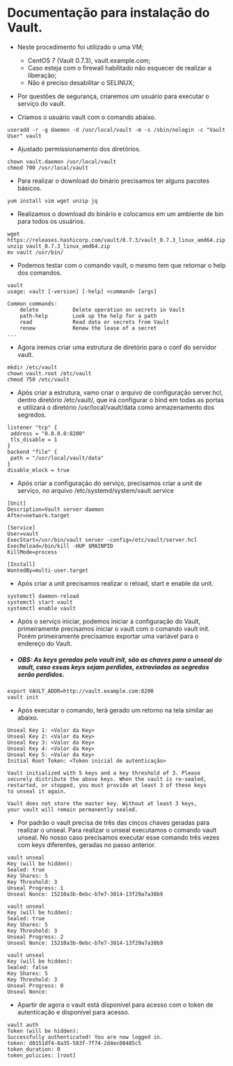# Documentação para instalação do Vault.

- Neste procedimento foi utilizado o uma VM;

  - CentOS 7 (Vault 0.7.3), vault.example.com;
  - Caso esteja com o firewall habilitado não esquecer de realizar a liberação;
  - Não é preciso desabilitar o SELINUX;

- Por questões de segurança, criaremos um usuário para executar o serviço do vault.

- Criamos o usuário vault com o comando abaixo.
```shell
useradd -r -g daemon -d /usr/local/vault -m -s /sbin/nologin -c "Vault User" vault
```
- Ajustado permissionamento dos diretórios.
```shell
chown vault.daemon /usr/local/vault
chmod 700 /usr/local/vault
```

- Para realizar o download do binário precisamos ter alguns pacotes básicos.
```shell
yum install vim wget unzip jq
```

- Realizamos o download do binário e colocamos em um ambiente de bin para todos os usuários.
```shell
wget https://releases.hashicorp.com/vault/0.7.3/vault_0.7.3_linux_amd64.zip
unzip vault_0.7.3_linux_amd64.zip
mv vault /usr/bin/
```
- Podemos testar com o comando vault, o mesmo tem que retornar o help dos comandos.
```shell
vault 
usage: vault [-version] [-help] <command> [args]

Common commands:
    delete           Delete operation on secrets in Vault
    path-help        Look up the help for a path
    read             Read data or secrets from Vault
    renew            Renew the lease of a secret
...
```
- Agora iremos criar uma estrutura de diretório para o conf do servidor vault.
```shell
mkdir /etc/vault         
chown vault.root /etc/vault 
chmod 750 /etc/vault
```
- Após criar a estrutura, vamo criar o arquivo de configuração server.hcl, dentro diretório /etc/vault/, que irá configurar o bind em todas as portas e utilizará o diretório /usr/local/vault/data como armazenamento dos segredos.
```shell
listener "tcp" {
 address = "0.0.0.0:8200"
 tls_disable = 1
}
backend "file" {
 path = "/usr/local/vault/data"
}
disable_mlock = true
```
- Após criar a configuração do serviço, precisamos criar a unit de serviço, no arquivo /etc/systemd/system/vault.service
```shell
[Unit]
Description=Vault server daemon
After=network.target

[Service]
User=vault
ExecStart=/usr/bin/vault server -config=/etc/vault/server.hcl
ExecReload=/bin/kill -HUP $MAINPID
KillMode=process

[Install]
WantedBy=multi-user.target
```
- Após criar a unit precisamos realizar o reload, start e enable da unit.
```shell
systemctl daemon-reload
systemctl start vault
systemctl enable vault
```
- Após o serviço iniciar, podemos iniciar a configuração do Vault, primeiramente precisamos iniciar o vault com o comando vault init. Porém primeiramente precisamos exportar uma variável para o endereço do Vault.
- ##### OBS: As keys geradas pelo vault init, são as chaves para o unseal do vault, caso essas keys sejam perdidas, extraviadas os segredos serão perdidos.
```shell
export VAULT_ADDR=http://vault.example.com:8200
vault init
```
- Após executar o comando, terá gerado um retorno na tela similar ao abaixo.
```shell
Unseal Key 1: <Valor da Key>
Unseal Key 2: <Valor da Key>
Unseal Key 3: <Valor da Key>
Unseal Key 4: <Valor da Key>
Unseal Key 5: <Valor da Key>
Initial Root Token: <Token inicial de autenticação>

Vault initialized with 5 keys and a key threshold of 3. Please
securely distribute the above keys. When the vault is re-sealed,
restarted, or stopped, you must provide at least 3 of these keys
to unseal it again.

Vault does not store the master key. Without at least 3 keys,
your vault will remain permanently sealed.
```
- Por padrão o vault precisa de três das cincos chaves geradas para realizar o unseal. Para realizar o unseal executamos o comando vault unseal. No nosso caso precisamos executar esse comando três vezes com keys diferentes, geradas no passo anterior.
```shell
vault unseal
Key (will be hidden):
Sealed: true
Key Shares: 5
Key Threshold: 3
Unseal Progress: 1
Unseal Nonce: 15210a3b-0ebc-b7e7-3014-13f29a7a38b9

vault unseal
Key (will be hidden): 
Sealed: true
Key Shares: 5
Key Threshold: 3
Unseal Progress: 2
Unseal Nonce: 15210a3b-0ebc-b7e7-3014-13f29a7a38b9

vault unseal
Key (will be hidden): 
Sealed: false
Key Shares: 5
Key Threshold: 3
Unseal Progress: 0
Unseal Nonce: 
```
- Apartir de agora o vault está disponível para acesso com o token de autenticação e disponível para acesso.
```shell
vault auth
Token (will be hidden): 
Successfully authenticated! You are now logged in.
token: d0151df4-8a35-583f-7f74-2d4ec08485c5
token_duration: 0
token_policies: [root]
```
